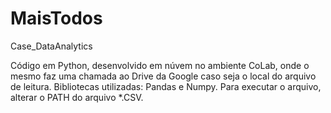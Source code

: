 # MaisTodos
Case_DataAnalytics

Código em Python, desenvolvido em núvem no ambiente CoLab, onde o mesmo faz uma chamada ao Drive da Google caso seja o local do arquivo de leitura.
Bibliotecas utilizadas: Pandas e Numpy.
Para executar o arquivo, alterar o PATH do arquivo *.CSV.

